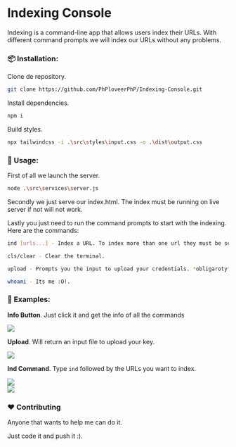 # Indexing Console

Indexing is a command-line app that allows users index their URLs.  With different command prompts we will index our URLs without any problems.

### 📦 Installation:

Clone de repository.

```bash
git clone https://github.com/PhPloveerPhP/Indexing-Console.git
```

Install dependencies.

```bash
npm i
```

Build styles.

```bash
npx tailwindcss -i .\src\styles\input.css -o .\dist\output.css
```

### 📄 Usage:

First of all we launch the server.

```bash
node .\src\services\server.js
```

Secondly we just serve our index.html.  The index must be running on live server if not will not work.

Lastly you just need to run the command prompts to start with the indexing. Here are the commands:

```bash
ind [urls...] - Index a URL. To index more than one url they must be separated by spaces. 

cls/clear - Clear the terminal.

upload - Prompts you the input to upload your credentials. *obligaroty*

whoami - Its me :O!.
```

### :eyes: Examples:

**Info Button**. Just click it and get the info of all the commands

<div style>
    <img src="https://i.imgur.com/8DFMFZh.png" />
</div>

**Upload**. Will return an input file to upload your key.

<div>
    <img src="https://i.imgur.com/3xvuvOR.png" />
</div>

**Ind Command**. Type `ind` followed by the URLs you want to index.

<div>
    <img src="https://i.imgur.com/Tpsd8jS.png" />
</div>

<div>
    <img src="https://i.imgur.com/cSv1ePx.png" />
</div>



### :heart: Contributing

Anyone that wants to help me can do it.

 Just code it and push it :).
